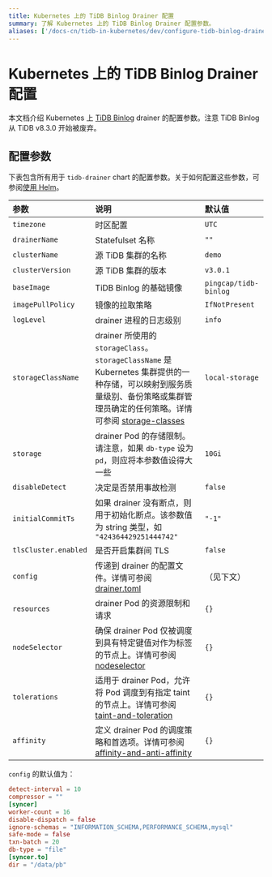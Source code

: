```yaml
---
title: Kubernetes 上的 TiDB Binlog Drainer 配置
summary: 了解 Kubernetes 上的 TiDB Binlog Drainer 配置参数。
aliases: ['/docs-cn/tidb-in-kubernetes/dev/configure-tidb-binlog-drainer/']
---
```


# Kubernetes 上的 TiDB Binlog Drainer 配置

本文档介绍 Kubernetes 上 [TiDB Binlog](deploy-tidb-binlog.md) drainer 的配置参数。注意 TiDB Binlog 从 TiDB v8.3.0 开始被废弃。

## 配置参数

下表包含所有用于 `tidb-drainer` chart 的配置参数。关于如何配置这些参数，可参阅[使用 Helm](tidb-toolkit.md#使用-helm)。

| 参数 | 说明 | 默认值 |
| :----- | :---- | :----- |
| `timezone` | 时区配置 | `UTC` |
| `drainerName` | Statefulset 名称 | `""` |
| `clusterName` | 源 TiDB 集群的名称 | `demo` |
| `clusterVersion` | 源 TiDB 集群的版本 | `v3.0.1` |
| `baseImage` | TiDB Binlog 的基础镜像 | `pingcap/tidb-binlog` |
| `imagePullPolicy` | 镜像的拉取策略 | `IfNotPresent` |
| `logLevel` | drainer 进程的日志级别 | `info` |
| `storageClassName` | drainer 所使用的 `storageClass`。`storageClassName` 是 Kubernetes 集群提供的一种存储，可以映射到服务质量级别、备份策略或集群管理员确定的任何策略。详情可参阅 [storage-classes](https://kubernetes.io/docs/concepts/storage/storage-classes) | `local-storage` |
| `storage` | drainer Pod 的存储限制。请注意，如果 `db-type` 设为 `pd`，则应将本参数值设得大一些 | `10Gi` |
| `disableDetect` |  决定是否禁用事故检测 | `false` |
| `initialCommitTs` |  如果 drainer 没有断点，则用于初始化断点。该参数值为 string 类型，如 `"424364429251444742"` | `"-1"` |
| `tlsCluster.enabled` |  是否开启集群间 TLS | `false` |
| `config` | 传递到 drainer 的配置文件。详情可参阅 [drainer.toml](https://github.com/pingcap/tidb-binlog/blob/master/cmd/drainer/drainer.toml) |（见下文）|
| `resources` | drainer Pod 的资源限制和请求 | `{}` |
| `nodeSelector` | 确保 drainer Pod 仅被调度到具有特定键值对作为标签的节点上。详情可参阅 [nodeselector](https://kubernetes.io/docs/concepts/scheduling-eviction/assign-pod-node/#nodeselector) | `{}` |
| `tolerations` | 适用于 drainer Pod，允许将 Pod 调度到有指定 taint 的节点上。详情可参阅 [taint-and-toleration](https://kubernetes.io/docs/concepts/configuration/taint-and-toleration) | `{}` |
| `affinity` | 定义 drainer Pod 的调度策略和首选项。详情可参阅 [affinity-and-anti-affinity](https://kubernetes.io/docs/concepts/scheduling-eviction/assign-pod-node/#affinity-and-anti-affinity) | `{}` |

`config` 的默认值为：

```toml
detect-interval = 10
compressor = ""
[syncer]
worker-count = 16
disable-dispatch = false
ignore-schemas = "INFORMATION_SCHEMA,PERFORMANCE_SCHEMA,mysql"
safe-mode = false
txn-batch = 20
db-type = "file"
[syncer.to]
dir = "/data/pb"
```
